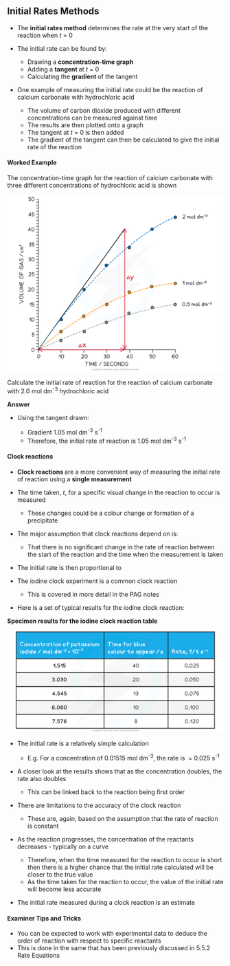 Initial Rates Methods
---------------------

* The <b>initial rates method</b> determines the rate at the very start of the reaction when <i>t</i> = 0
* The initial rate can be found by:

  + Drawing a <b>concentration-time graph</b>
  + Adding a <b>tangent </b>at <i>t</i> = 0
  + Calculating the <b>gradient </b>of the tangent
* One example of measuring the initial rate could be the reaction of calcium carbonate with hydrochloric acid

  + The volume of carbon dioxide produced with different concentrations can be measured against time
  + The results are then plotted onto a graph
  + The tangent at <i>t</i> = 0 is then added
  + The gradient of the tangent can then be calculated to give the initial rate of the reaction

#### Worked Example

The concentration-time graph for the reaction of calcium carbonate with three different concentrations of hydrochloric acid is shown

![Initial Rates Method - Results Graph, downloadable AS & A Level Chemistry revision notes](8.1.1-Initial-Rates-Method-Results-Graph.png)

Calculate the initial rate of reaction for the reaction of calcium carbonate with 2.0 mol dm<sup>-3</sup> hydrochloric acid

<b>Answer</b>

* Using the tangent drawn:

  + Gradient <math>= ΔyΔx = 4038 ={"language":"en","fontFamily":"Times New Roman","fontSize":"18"}</math>1.05 mol dm<sup>-3</sup> s<sup>-1</sup>
  + Therefore, the initial rate of reaction is 1.05 mol dm<sup>-3</sup> s<sup>-1</sup>

#### Clock reactions

* <b>Clock reactions </b>are a more convenient way of measuring the initial rate of reaction using a <b>single measurement</b>
* The time taken, <i>t</i>, for a specific visual change in the reaction to occur is measured

  + These changes could be a colour change or formation of a precipitate
* The major assumption that clock reactions depend on is:

  + That there is no significant change in the rate of reaction between the start of the reaction and the time when the measurement is taken
* The initial rate is then proportional to <math>1t{"language":"en","fontFamily":"Times New Roman","fontSize":"18"}</math>

* The iodine clock experiment is a common clock reaction

  + This is covered in more detail in the PAG notes
* Here is a set of typical results for the iodine clock reaction:

<b>Specimen results for the iodine clock reaction table</b>

![](8.1.5-Iodine-clock-reaction-results-table.png)

* The initial rate is a relatively simple calculation

  + E.g. For a concentration of 0.01515 mol dm<sup>-3</sup>, the rate is <math>140{"language":"en","fontFamily":"Times New Roman","fontSize":"18"}</math> = 0.025 s<sup>-1</sup>
* A closer look at the results shows that as the concentration doubles, the rate also doubles

  + This can be linked back to the reaction being first order

* There are limitations to the accuracy of the clock reaction

  + These are, again, based on the assumption that the rate of reaction is constant
* As the reaction progresses, the concentration of the reactants decreases - typically on a curve

  + Therefore, when the time measured for the reaction to occur is short then there is a higher chance that the initial rate calculated will be closer to the true value
  + As the time taken for the reaction to occur, the value of the initial rate will become less accurate
* The initial rate measured during a clock reaction is an estimate

#### Examiner Tips and Tricks

* You can be expected to work with experimental data to deduce the order of reaction with respect to specific reactants
* This is done in the same that has been previously discussed in 5.5.2 Rate Equations